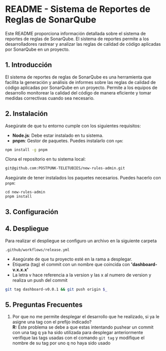 # README - Sistema de Reportes de Reglas de SonarQube

Este README proporciona información detallada sobre el sistema de reportes de reglas de SonarQube. El sistema de reportes permite a los desarrolladores rastrear y analizar las reglas de calidad de código aplicadas por SonarQube en un proyecto.

## 1. Introducción

El sistema de reportes de reglas de SonarQube es una herramienta que facilita la generación y análisis de informes sobre las reglas de calidad de código aplicadas por SonarQube en un proyecto. Permite a los equipos de desarrollo monitorear la calidad del código de manera eficiente y tomar medidas correctivas cuando sea necesario.

## 2. Instalación

Asegúrate de que tu entorno cumple con los siguientes requisitos:

- **Node.js**: Debe estar instalado en tu sistema.
- **pnpm**: Gestor de paquetes. Puedes instalarlo con `npm`:

```bash
npm install -g pnpm
```

Clona el repositorio en tu sistema local:

```bash
git@github.com:POSTPUNK-TELETUBIES/new-rules-admin.git
```

Asegúrate de tener instalados los paquetes necesarios. Puedes hacerlo con `pnpm`:

```terminal
cd new-rules-admin
pnpm install
```

## 3. Configuración

## 4. Despliegue

Para realizar el despliegue se configuro un archivo en la siguiente carpeta

```
.github/workflows/release.yml
```

- Asegúrate de que tu proyecto esté en la rama a desplegar.
- Etiqueta (tag) el commit con un nombre que coincida con **'dashboard-v.x.x.x'**
- La letra v hace referencia a la version y las x al numero de version y realiza un push del commit

```bash
git tag dashboard-v0.0.1 && git push origin $_
```

## 5. Preguntas Frecuentes

1. Por que no me permite desplegar el desarrollo que he realizado, si ya le asigne una tag con el prefijo indicado?  
   **R:** Este problema se debe a que estas intentando pushear un commit con una tag q ya ha sido utilizada para desplegar anteriormente verifique las tags usadas con el comando `git tag` y modifique el nombre de su tag por uno q no haya sido usado
